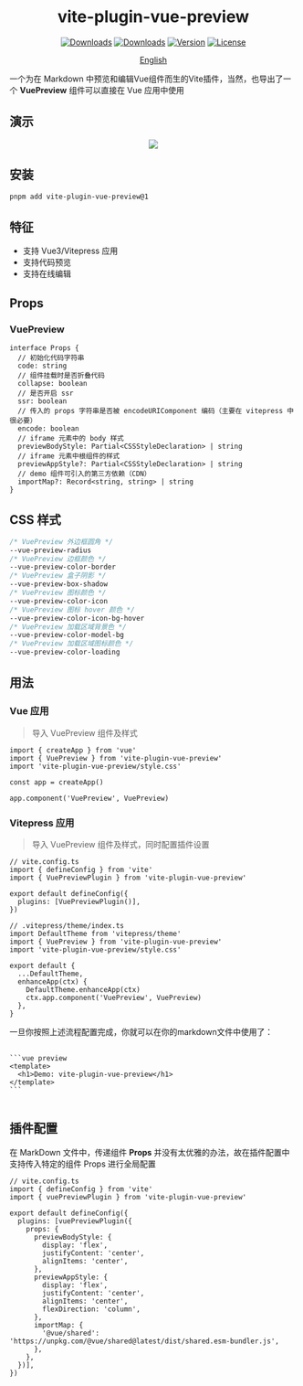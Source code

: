 <h1 align="center">vite-plugin-vue-preview</h1>

<p align="center">
  <a href="https://github.com/liting-yes/vite-plugin-vue-preview"><img src="https://img.shields.io/github/stars/liting-yes/vite-plugin-vue-preview" alt="Downloads"></a>
  <a href="https://www.npmjs.com/package/vite-plugin-vue-preview"><img src="https://img.shields.io/npm/dm/vite-plugin-vue-preview" alt="Downloads"></a>
  <a href="https://www.npmjs.com/package/vite-plugin-vue-preview"><img src="https://img.shields.io/npm/v/vite-plugin-vue-preview" alt="Version"></a>
  <a href="https://www.npmjs.com/package/vite-plugin-vue-preview"><img src="https://img.shields.io/npm/l/vite-plugin-vue-preview" alt="License"></a>
</p>

<p align="center">
  <a href="./README.md">English</a>
</p>

一个为在 Markdown 中预览和编辑Vue组件而生的Vite插件，当然，也导出了一个 **VuePreview** 组件可以直接在 Vue 应用中使用

## 演示

<p align="center">
  <img src="./public/demo.gif" />
</p>

## 安装

```bash
pnpm add vite-plugin-vue-preview@1
```

## 特征

- 支持 Vue3/Vitepress 应用
- 支持代码预览
- 支持在线编辑

## Props

### VuePreview

```TS
interface Props {
  // 初始化代码字符串
  code: string
  // 组件挂载时是否折叠代码
  collapse: boolean
  // 是否开启 ssr
  ssr: boolean
  // 传入的 props 字符串是否被 encodeURIComponent 编码（主要在 vitepress 中很必要）
  encode: boolean
  // iframe 元素中的 body 样式
  previewBodyStyle: Partial<CSSStyleDeclaration> | string
  // iframe 元素中根组件的样式
  previewAppStyle?: Partial<CSSStyleDeclaration> | string
  // demo 组件可引入的第三方依赖（CDN）
  importMap?: Record<string, string> | string
}
```

## CSS 样式

```CSS
/* VuePreview 外边框圆角 */
--vue-preview-radius
/* VuePreview 边框颜色 */
--vue-preview-color-border
/* VuePreview 盒子阴影 */
--vue-preview-box-shadow
/* VuePreview 图标颜色 */
--vue-preview-color-icon
/* VuePreview 图标 hover 颜色 */
--vue-preview-color-icon-bg-hover
/* VuePreview 加载区域背景色 */
--vue-preview-color-model-bg
/* VuePreview 加载区域图标颜色 */
--vue-preview-color-loading
```

## 用法

### Vue 应用

> 导入 VuePreview 组件及样式

```TS
import { createApp } from 'vue'
import { VuePreview } from 'vite-plugin-vue-preview'
import 'vite-plugin-vue-preview/style.css'

const app = createApp()

app.component('VuePreview', VuePreview)
```

### Vitepress 应用

> 导入 VuePreview 组件及样式，同时配置插件设置

```TS
// vite.config.ts
import { defineConfig } from 'vite'
import { VuePreviewPlugin } from 'vite-plugin-vue-preview'

export default defineConfig({
  plugins: [VuePreviewPlugin()],
})

// .vitepress/theme/index.ts
import DefaultTheme from 'vitepress/theme'
import { VuePreview } from 'vite-plugin-vue-preview'
import 'vite-plugin-vue-preview/style.css'

export default {
  ...DefaultTheme,
  enhanceApp(ctx) {
    DefaultTheme.enhanceApp(ctx)
    ctx.app.component('VuePreview', VuePreview)
  },
}
```

一旦你按照上述流程配置完成，你就可以在你的markdown文件中使用了：

<pre>
  <code>
&#96;&#96;&#96;vue preview
&lt;template&gt;
  &lt;h1&gt;Demo: vite-plugin-vue-preview&lt;/h1&gt;
&lt;/template&gt;
&#96;&#96;&#96;
  </code>
</pre>

## 插件配置

在 MarkDown 文件中，传递组件 **Props** 并没有太优雅的办法，故在插件配置中支持传入特定的组件 Props 进行全局配置

```TS
// vite.config.ts
import { defineConfig } from 'vite'
import { vuePreviewPlugin } from 'vite-plugin-vue-preview'

export default defineConfig({
  plugins: [vuePreviewPlugin({
    props: {
      previewBodyStyle: {
        display: 'flex',
        justifyContent: 'center',
        alignItems: 'center',
      },
      previewAppStyle: {
        display: 'flex',
        justifyContent: 'center',
        alignItems: 'center',
        flexDirection: 'column',
      },
      importMap: {
        '@vue/shared': 'https://unpkg.com/@vue/shared@latest/dist/shared.esm-bundler.js',
      },
    },
  })],
})
```
